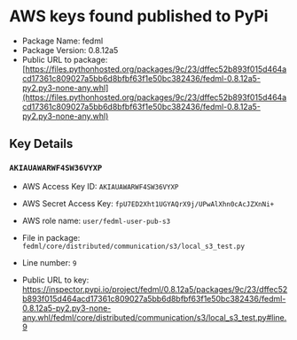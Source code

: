 # AWS keys found published to PyPi

* Package Name: fedml
* Package Version: 0.8.12a5
* Public URL to package: [https://files.pythonhosted.org/packages/9c/23/dffec52b893f015d464acd17361c809027a5bb6d8bfbf63f1e50bc382436/fedml-0.8.12a5-py2.py3-none-any.whl](https://files.pythonhosted.org/packages/9c/23/dffec52b893f015d464acd17361c809027a5bb6d8bfbf63f1e50bc382436/fedml-0.8.12a5-py2.py3-none-any.whl)

## Key Details

### `AKIAUAWARWF4SW36VYXP`

* AWS Access Key ID: `AKIAUAWARWF4SW36VYXP`
* AWS Secret Access Key: `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` 
* AWS role name: `user/fedml-user-pub-s3`
* File in package: `fedml/core/distributed/communication/s3/local_s3_test.py`
* Line number: `9`

* Public URL to key: https://inspector.pypi.io/project/fedml/0.8.12a5/packages/9c/23/dffec52b893f015d464acd17361c809027a5bb6d8bfbf63f1e50bc382436/fedml-0.8.12a5-py2.py3-none-any.whl/fedml/core/distributed/communication/s3/local_s3_test.py#line.9


